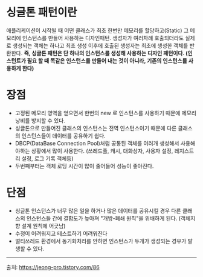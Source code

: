 싱글톤 패턴이란
=
애플리케이션이 시작될 때 어떤 클래스가 최초 한번만 메모리를 할당하고(Static) 그 메모리에 인스턴스를 만들어 사용하는 디자인패턴. 생성자가 여러차례 호출되더라도 실제로 생성되는 객체는 하나고 최초 생성 이후에 호출된 생성자는 최초에 생성한 객체를 반환한다. **즉, 싱글톤 패턴은 단 하나의 인스턴스를 생성해 사용하는 디자인 패턴이다. (인스턴트가 필요 할 때 똑같은 인스턴스를 만들어 내는 것이 아니라, 기존의 인스턴스를 사용하게 한다)**

장점
=
- 고정된 메모리 영역을 얻으면서 한번의 new 로 인스턴스를 사용하기 때문에 메모리 낭비를 방지할 수 있다.
-  싱글톤으로 만들어진 클래스의 인스턴스는 전역 인스턴스이기 때문에 다른 클래스의 인스턴스들이 데이터를 공유하기 쉽다. 
- DBCP(DataBase Connection Pool)처럼 공통된 객체를 여러개 생성해서 사용해야하는 상황에서 많이 사용한다. (쓰레드풀, 캐시, 대화상자, 사용자 설정, 레지스트리 설정, 로그 기록 객체등)
- 두번째부터는 객체 로딩 시간이 많이 줄어들어 성능이 좋아진다.


단점
=
-	싱글톤 인스턴스가 너무 많은 일을 하거나 많은 데이터를 공유시킬 경우 다른 클래스의 인스턴스들 간에 결합도가 높아져 "개방-폐쇄 원칙"을 위배하게 된다. (객체지향 설계 원칙에 어긋남)
-	수정이 어려워지고 테스트하기 어려워진다
-	멀티쓰레드 환경에서 동기화처리를 안하면 인스턴스가 두개가 생성되는 경우가 발생할 수 있다.



---
출처: 
https://jeong-pro.tistory.com/86

<!--stackedit_data:
eyJoaXN0b3J5IjpbLTYzMzc3NjM3MF19
-->